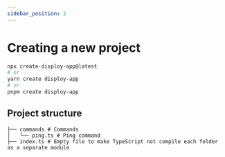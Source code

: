 ```yaml
---
sidebar_position: 2
---
```


# Creating a new project

```bash
npx create-disploy-app@latest
# or
yarn create disploy-app
# or
pnpm create disploy-app
```

## Project structure

```
├── commands # Commands
│   └── ping.ts # Ping command
├── index.ts # Empty file to make TypeScript not compile each folder as a separate module
```
